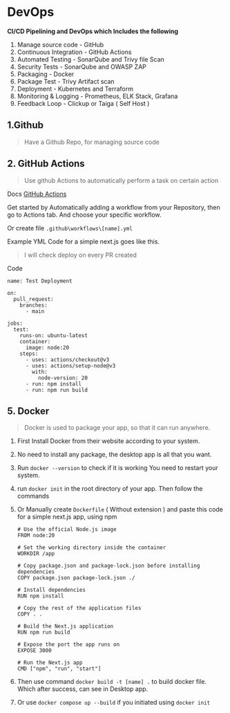 # DevOps

**CI/CD Pipelining and DevOps which Includes the following**

1. Manage source code - GitHub
2. Continuous Integration - GitHub Actions
3. Automated Testing - SonarQube and Trivy file Scan
4. Security Tests - SonarQube and OWASP ZAP
5. Packaging - Docker
6. Package Test - Trivy Artifact scan
7. Deployment - Kubernetes and Terraform
8. Monitoring & Logging - Prometheus, ELK Stack, Grafana
9. Feedback Loop - Clickup or Taiga ( Self Host )

## 1.Github

> Have a Github Repo, for managing source code

## 2. GitHub Actions

> Use github Actions to automatically perform a task on certain action

Docs [GitHub Actions]([https://](https://docs.github.com/en/actions)https://)

Get started by Automatically adding a workflow from your Repository, then go to Actions tab. And choose your specific workflow.

Or create file `.github\workflows\[name].yml`

Example YML Code for a simple next.js goes like this.

> I will check deploy on every PR created

Code

```
name: Test Deployment

on:
  pull_request:
    branches:
      - main

jobs:
  test:
    runs-on: ubuntu-latest
    container:
      image: node:20
    steps:
      - uses: actions/checkout@v3
      - uses: actions/setup-node@v3
        with:
          node-version: 20
      - run: npm install
      - run: npm run build

```

## 5. Docker

> Docker is used to package your app, so that it can run anywhere.

1. First Install Docker from their website according to your system.
2. No need to install any package, the desktop app is all that you want.
3. Run `docker --version` to check if it is working You need to restart your system.
4. run `docker init` in the root directory of your app. Then follow the commands
5. Or Manually create `Dockerfile` ( Without extension ) and paste this code for a simple next.js app, using npm

   ```
   # Use the official Node.js image
   FROM node:20

   # Set the working directory inside the container
   WORKDIR /app

   # Copy package.json and package-lock.json before installing dependencies
   COPY package.json package-lock.json ./

   # Install dependencies
   RUN npm install

   # Copy the rest of the application files
   COPY . .

   # Build the Next.js application
   RUN npm run build

   # Expose the port the app runs on
   EXPOSE 3000

   # Run the Next.js app
   CMD ["npm", "run", "start"]

   ```
6. Then use command `docker build -t [name] .` to build docker file. Which after success, can see in Desktop app.
7. Or use `docker compose up --build` if you initiated using `docker init`

